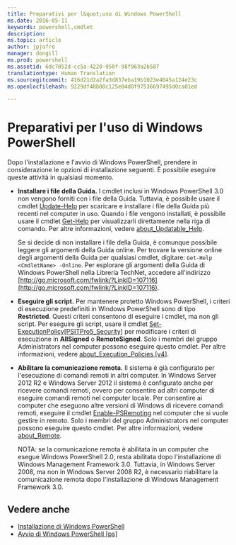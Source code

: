 ```yaml
---
title: Preparativi per l&quot;uso di Windows PowerShell
ms.date: 2016-05-11
keywords: powershell,cmdlet
description: 
ms.topic: article
author: jpjofre
manager: dongill
ms.prod: powershell
ms.assetid: 6dc7052d-cc5a-4220-950f-98f963a2b587
translationtype: Human Translation
ms.sourcegitcommit: 416d21d2a2fa3d837eba19b1023e4045a124e23c
ms.openlocfilehash: 9229df48b00c125e04d0f97536697495d0ca01ed

---
```


# Preparativi per l'uso di Windows PowerShell
Dopo l'installazione e l'avvio di Windows PowerShell, prendere in considerazione le opzioni di installazione seguenti. È possibile eseguire queste attività in qualsiasi momento.

-   **Installare i file della Guida.** I cmdlet inclusi in Windows PowerShell 3.0 non vengono forniti con i file della Guida. Tuttavia, è possibile usare il cmdlet [Update-Help](https://technet.microsoft.com/en-us/library/93e1d870-ace6-432b-8778-8920291d7545) per scaricare e installare i file della Guida più recenti nel computer in uso. Quando i file vengono installati, è possibile usare il cmdlet [Get-Help](https://technet.microsoft.com/en-us/library/1f46eeb4-49d7-4bec-bb29-395d9b42f54a) per visualizzarli direttamente nella riga di comando. Per altre informazioni, vedere [about_Updatable_Help](https://technet.microsoft.com/en-us/library/10bba75c-f4ac-4ca1-bbf3-8f34dd521ffe).

    Se si decide di non installare i file della Guida, è comunque possibile leggere gli argomenti della Guida online. Per trovare la versione online degli argomenti della Guida per qualsiasi cmdlet, digitare: `Get-Help <CmdletName> -Online`. Per esplorare gli argomenti della Guida di Windows PowerShell nella Libreria TechNet, accedere all'indirizzo [http://go.microsoft.com/fwlink/?LinkID=107116](http://go.microsoft.com/fwlink/?LinkID=107116).

-   **Eseguire gli script.** Per mantenere protetto Windows PowerShell, i criteri di esecuzione predefiniti in Windows PowerShell sono di tipo **Restricted**. Questi criteri consentono di eseguire i cmdlet, ma non gli script. Per eseguire gli script, usare il cmdlet [Set-ExecutionPolicy[PSITPro5_Security]](https://technet.microsoft.com/en-us/library/5690a0e1-495b-4e63-8280-65ead7bf01ab) per modificare i criteri di esecuzione in **AllSigned** o **RemoteSigned**. Solo i membri del gruppo Administrators nel computer possono eseguire questo cmdlet. Per altre informazioni, vedere [about_Execution_Policies [v4]](https://technet.microsoft.com/en-us/library/347708dc-1515-4d74-978b-8334603472e6).

-   **Abilitare la comunicazione remota.** Il sistema è già configurato per l'esecuzione di comandi remoti in altri computer. In Windows Server 2012 R2 e Windows Server 2012 il sistema è configurato anche per ricevere comandi remoti, ovvero per consentire ad altri computer di eseguire comandi remoti nel computer locale. Per consentire ai computer che eseguono altre versioni di Windows di ricevere comandi remoti, eseguire il cmdlet [Enable-PSRemoting](https://technet.microsoft.com/en-us/library/19437c28-33b8-4ac1-9113-8439cc8beffb) nel computer che si vuole gestire in remoto. Solo i membri del gruppo Administrators nel computer possono eseguire questo cmdlet. Per altre informazioni, vedere [about_Remote](https://technet.microsoft.com/en-us/library/9b4a5c87-9162-4adf-bdfe-fbc80b9b8970).

    NOTA: se la comunicazione remota è abilitata in un computer che esegue Windows PowerShell 2.0, resta abilitata dopo l'installazione di Windows Management Framework 3.0. Tuttavia, in Windows Server 2008, ma non in Windows Server 2008 R2, è necessario riabilitare la comunicazione remota dopo l'installazione di Windows Management Framework 3.0.

## Vedere anche
- [Installazione di Windows PowerShell](../setup/Installing-Windows-PowerShell.md)
- [Avvio di Windows PowerShell [ps]](https://technet.microsoft.com/en-us/library/8ec8c2d7-8e7c-4722-a3d2-498fe5739a8e)




<!--HONumber=Oct16_HO3-->


